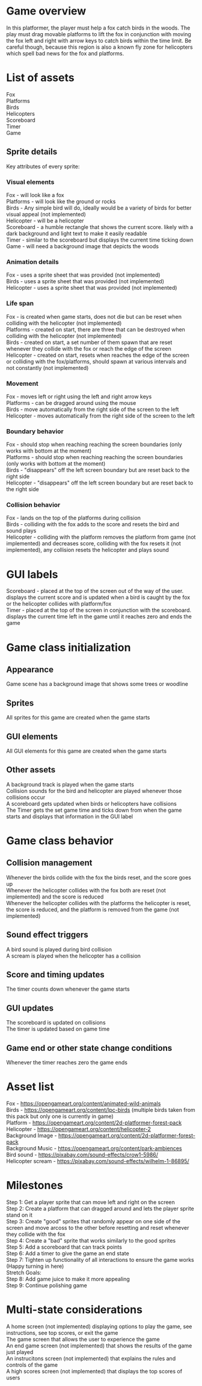 # Game overview  
  In this platformer, the player must help a fox catch birds in the woods. The play must drag movable platforms to lift the fox in conjunction with
  moving the fox left and right with arrow keys to catch birds within the time limit. 
  Be careful though, because this region is also a known fly zone for helicopters which spell bad news for the fox and platforms.
# List of assets  
  Fox  
  Platforms  
  Birds  
  Helicopters  
  Scoreboard  
  Timer  
  Game 
  ## Sprite details 
   Key attributes of every sprite:
  ### Visual elements  
  Fox - will look like a fox  
  Platforms - will look like the ground or rocks  
  Birds - Any simple bird will do, ideally would be a variety of birds for better visual appeal (not implemented)  
  Helicopter - will be a helicopter  
  Scoreboard -  a humble rectangle that shows the current score. likely with a dark background and light text to make it easily readable  
  Timer - similar to the scoreboard but displays the current time ticking down
  Game - will need a background image that depicts the woods
  ### Animation details  
  Fox - uses a sprite sheet that was provided (not implemented)  
  Birds - uses a sprite sheet that was provided (not implemented)  
  Helicopter - uses a sprite sheet that was provided (not implemented)  
  ### Life span 
  Fox - is created when game starts, does not die but can be reset when colliding with the helicopter (not implemented)  
  Platforms - created on start, there are three that can be destroyed when colliding with the helicopter (not implemented)  
  Birds - created on start, a set number of them spawn that are reset whenever they collide with the fox or reach the edge of the screen  
  Helicopter - created on start, resets when reaches the edge of the screen or colliding with the fox/platforms, should spawn at various intervals and not constantly (not implemented)  
  ### Movement 
  Fox - moves left or right using the left and right arrow keys  
  Platforms - can be dragged around using the mouse  
  Birds - move automatically from the right side of the screen to the left  
  Helicopter - moves automatically from the right side of the screen to the left
  ### Boundary behavior 
  Fox - should stop when reaching reaching the screen boundaries (only works with bottom at the moment)  
  Platforms - should stop when reaching reaching the screen boundaries (only works with bottom at the moment)  
  Birds - "disappears" off the left screen boundary but are reset back to the right side  
  Helicopter - "disappears" off the left screen boundary but are reset back to the right side
  ### Collision behavior 
  Fox - lands on the top of the platforms during collision  
  Birds - colliding with the fox adds to the score and resets the bird and sound plays  
  Helicopter - colliding with the platform removes the platform from game (not implemented) and decreases score, colliding with the fox resets it (not implemented), any collision resets the helicopter and plays sound
# GUI labels 
  Scoreboard - placed at the top of the screen out of the way of the user. displays the current score and is updated when a bird is caught by the fox or the helicopter collides with platform/fox  
  Timer - placed at the top of the screen in conjunction with the scoreboard. displays the current time left in the game until it reaches zero and ends the game
# Game class initialization
  ## Appearance 
  Game scene has a background image that shows some trees or woodline
  ## Sprites  
  All sprites for this game are created when the game starts
  ## GUI elements 
  All GUI elements for this game are created when the game starts
  ## Other assets 
  A background track is played when the game starts  
  Collision sounds for the bird and helicopter are played whenever those collisions occur  
  A scoreboard gets updated when birds or helicopters have collisions  
  The Timer gets the set game time and ticks down from when the game starts and displays that information in the GUI label
# Game class behavior 
  ## Collision management  
  Whenever the birds collide with the fox the birds reset, and the score goes up  
  Whenever the helicopter collides with the fox both are reset (not implemented) and the score is reduced  
  Whenever the helicopter collides with the platforms the helicopter is reset, the score is reduced, and the platform is removed from the game (not implemented)
  ## Sound effect triggers
  A bird sound is played during bird collision  
  A scream is played when the helicopter has a collision
  ## Score and timing updates
  The timer counts down whenever the game starts
  ## GUI updates
  The scoreboard is updated on collisions  
  The timer is updated based on game time
  ## Game end or other state change conditions
  Whenever the timer reaches zero the game ends
# Asset list 
Fox - https://opengameart.org/content/animated-wild-animals  
Birds - https://opengameart.org/content/lpc-birds  (multiple birds taken from this pack but only one is currently in game)  
Platform - https://opengameart.org/content/2d-platformer-forest-pack  
Helicopter - https://opengameart.org/content/helicopter-2  
Background Image - https://opengameart.org/content/2d-platformer-forest-pack  
Background Music - https://opengameart.org/content/park-ambiences  
Bird sound - https://pixabay.com/sound-effects/crow1-5986/  
Helicopter scream - https://pixabay.com/sound-effects/wilhelm-1-86895/
# Milestones
Step 1: Get a player sprite that can move left and right on the screen  
Step 2: Create a platform that can dragged around and lets the player sprite stand on it  
Step 3: Create "good" sprites that randomly appear on one side of the screen and move arcoss to the other before resetting and reset whenever they collide with the fox  
Step 4: Create a "bad" sprite that works similarly to the good sprites  
Step 5: Add a scoreboard that can track points  
Step 6: Add a timer to give the game an end state  
Step 7: Tighten up functionality of all interactions to ensure the game works (Happy turning in here)  
Stretch Goals:  
Step 8: Add game juice to make it more appealing  
Step 9: Continue polishing game  
# Multi-state considerations 
A home screen (not implemented) displaying options to play the game, see instructions, see top scores, or exit the game  
The game screen that allows the user to experience the game  
An end game screen (not implemented) that shows the results of the game just played  
An instrucitons screen (not implemented) that explains the rules and controls of the game  
A high scores screen (not implemented) that displays the top scores of users
